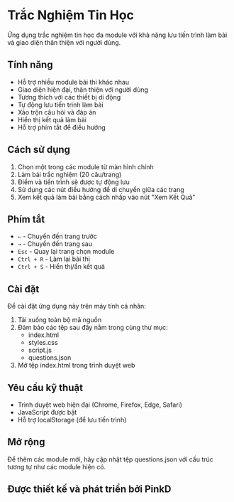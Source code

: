 # Trắc Nghiệm Tin Học

Ứng dụng trắc nghiệm tin học đa module với khả năng lưu tiến trình làm bài và giao diện thân thiện với người dùng.

## Tính năng

- Hỗ trợ nhiều module bài thi khác nhau
- Giao diện hiện đại, thân thiện với người dùng
- Tương thích với các thiết bị di động
- Tự động lưu tiến trình làm bài
- Xáo trộn câu hỏi và đáp án
- Hiển thị kết quả làm bài
- Hỗ trợ phím tắt để điều hướng

## Cách sử dụng

1. Chọn một trong các module từ màn hình chính
2. Làm bài trắc nghiệm (20 câu/trang)
3. Điểm và tiến trình sẽ được tự động lưu
4. Sử dụng các nút điều hướng để di chuyển giữa các trang
5. Xem kết quả làm bài bằng cách nhấp vào nút "Xem Kết Quả"

## Phím tắt

- `←` - Chuyển đến trang trước
- `→` - Chuyển đến trang sau
- `Esc` - Quay lại trang chọn module
- `Ctrl + R` - Làm lại bài thi
- `Ctrl + S` - Hiển thị/ẩn kết quả

## Cài đặt

Để cài đặt ứng dụng này trên máy tính cá nhân:

1. Tải xuống toàn bộ mã nguồn
2. Đảm bảo các tệp sau đây nằm trong cùng thư mục:
   - index.html
   - styles.css
   - script.js
   - questions.json
3. Mở tệp index.html trong trình duyệt web

## Yêu cầu kỹ thuật

- Trình duyệt web hiện đại (Chrome, Firefox, Edge, Safari)
- JavaScript được bật
- Hỗ trợ localStorage (để lưu tiến trình)

## Mở rộng

Để thêm các module mới, hãy cập nhật tệp questions.json với cấu trúc tương tự như các module hiện có.

## Được thiết kế và phát triển bởi PinkD
